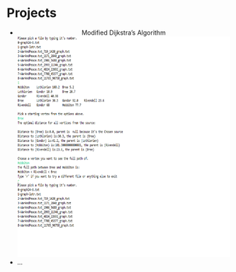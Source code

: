 # Projects

<ul>
  <li align="center">Modified Dijkstra’s Algorithm <br>
  <img width="600" height="500" src="images/dijkstra.png">
  </li>
  <li>...</li>
</ul>


